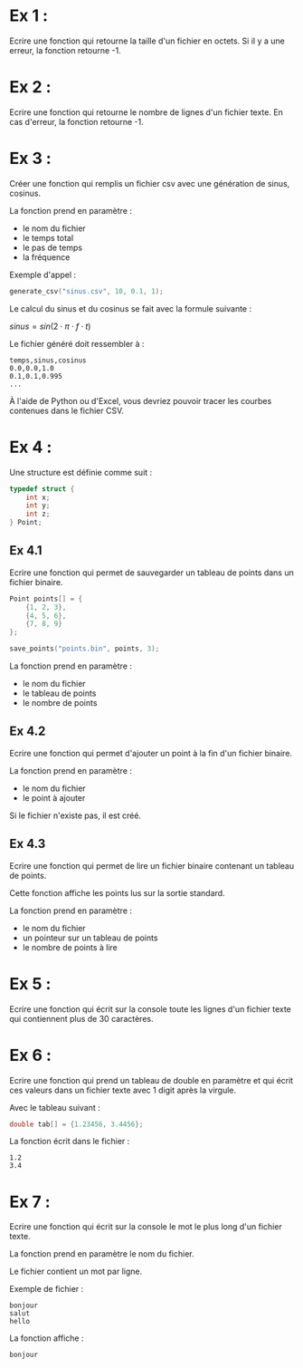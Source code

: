 # Ex 1 :
Ecrire une fonction qui retourne la taille d'un fichier en octets.
Si il y a une erreur, la fonction retourne -1.

# Ex 2 :
Ecrire une fonction qui retourne le nombre de lignes d'un fichier texte.
En cas d'erreur, la fonction retourne -1.

# Ex 3 :
Créer une fonction qui remplis un fichier csv avec une génération de sinus, cosinus.

La fonction prend en paramètre :
- le nom du fichier
- le temps total
- le pas de temps
- la fréquence

Exemple d'appel :
```c
generate_csv("sinus.csv", 10, 0.1, 1);
```

Le calcul du sinus et du cosinus se fait avec la formule suivante :

$sinus = sin(2 \cdot \pi \cdot f \cdot t)$

Le fichier généré doit ressembler à :
```
temps,sinus,cosinus
0.0,0.0,1.0
0.1,0.1,0.995
...
```

À l'aide de Python ou d'Excel, vous devriez pouvoir tracer les courbes contenues dans le fichier CSV.

# Ex 4 :
Une structure est définie comme suit :
```c
typedef struct {
    int x;
    int y;
    int z;
} Point;
```

## Ex 4.1
Ecrire une fonction qui permet de sauvegarder un tableau de points dans un fichier binaire.

```c
Point points[] = {
    {1, 2, 3},
    {4, 5, 6},
    {7, 8, 9}
};

save_points("points.bin", points, 3);
```

La fonction prend en paramètre :
- le nom du fichier
- le tableau de points
- le nombre de points

## Ex 4.2
Ecrire une fonction qui permet d'ajouter un point à la fin d'un fichier binaire.

La fonction prend en paramètre :
- le nom du fichier
- le point à ajouter

Si le fichier n'existe pas, il est créé.

## Ex 4.3
Ecrire une fonction qui permet de lire un fichier binaire contenant un tableau de points.

Cette fonction affiche les points lus sur la sortie standard.

La fonction prend en paramètre :
- le nom du fichier
- un pointeur sur un tableau de points
- le nombre de points à lire

# Ex 5 :
Ecrire une fonction qui écrit sur la console toute les lignes d'un fichier texte qui contiennent plus de 30 caractères.

# Ex 6 :
Ecrire une fonction qui prend un tableau de double en paramètre et qui écrit ces valeurs dans un fichier texte avec 1 digit après la virgule.

Avec le tableau suivant :
```c
double tab[] = {1.23456, 3.4456};
```

La fonction écrit dans le fichier :
```
1.2
3.4
```

# Ex 7 :
Ecrire une fonction qui écrit sur la console le mot le plus long d'un fichier texte.

La fonction prend en paramètre le nom du fichier.

Le fichier contient un mot par ligne.

Exemple de fichier :
```
bonjour
salut
hello
```

La fonction affiche :
```
bonjour
```
